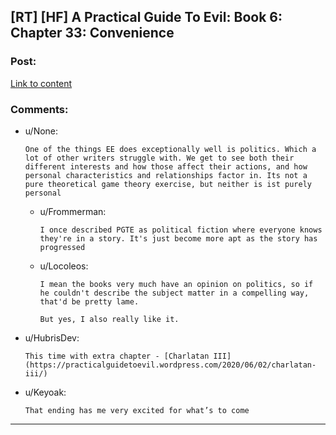 ## [RT] [HF] A Practical Guide To Evil: Book 6: Chapter 33: Convenience

### Post:

[Link to content](https://practicalguidetoevil.wordpress.com/2020/06/02/chapter-33-Convenience/)

### Comments:

- u/None:
  ```
  One of the things EE does exceptionally well is politics. Which a lot of other writers struggle with. We get to see both their different interests and how those affect their actions, and how personal characteristics and relationships factor in. Its not a pure theoretical game theory exercise, but neither is ist purely personal
  ```

  - u/Frommerman:
    ```
    I once described PGTE as political fiction where everyone knows they're in a story. It's just become more apt as the story has progressed
    ```

  - u/Locoleos:
    ```
    I mean the books very much have an opinion on politics, so if he couldn't describe the subject matter in a compelling way, that'd be pretty lame.

    But yes, I also really like it.
    ```

- u/HubrisDev:
  ```
  This time with extra chapter - [Charlatan III](https://practicalguidetoevil.wordpress.com/2020/06/02/charlatan-iii/)
  ```

- u/Keyoak:
  ```
  That ending has me very excited for what’s to come
  ```

---

